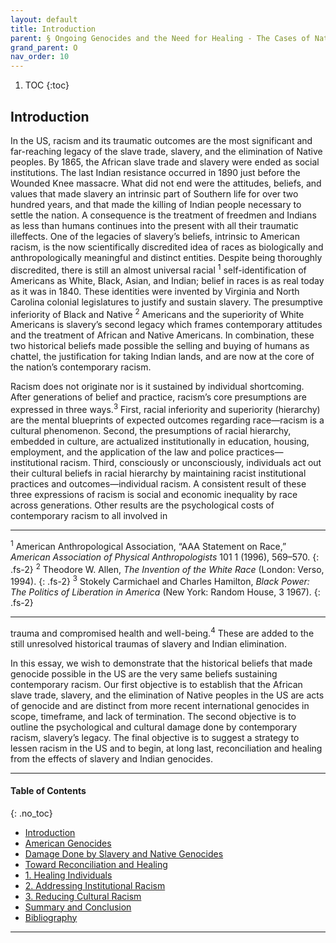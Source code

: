 ```yaml
---
layout: default
title: Introduction
parent: § Ongoing Genocides and the Need for Healing - The Cases of Native and African Americans
grand_parent: O 
nav_order: 10 
---
```

<style>
.dont-break-out {
  /* These are technically the same, but use both */
  overflow-wrap: break-word;
  word-wrap: break-word;

     -ms-word-break: break-all;
  /* This is the dangerous one in WebKit, as it breaks things wherever */
  word-break: break-all;
  /* Instead use this non-standard one: */
  word-break: break-word;
}

.youtube-container {
    position: relative;
    width: 100%;
    height: 0;
    padding-bottom: 56.25%;
}
.youtube-video {
    position: absolute;
    top: 0;
    left: 0;
    width: 100%;
    height: 100%;
}

</style>

<div class="dont-break-out" markdown="1">

1. TOC
{:toc}

## Introduction
In the US, racism and its traumatic outcomes are the most significant and far-reaching legacy of the slave trade, slavery, and the elimination of Native peoples. By 1865, the African slave trade and slavery were ended as social institutions. The last Indian resistance occurred in 1890 just before the Wounded Knee massacre. What did not end were the attitudes, beliefs, and values that made slavery an intrinsic part of Southern life for over two hundred years, and that made the killing of Indian people necessary to settle the nation. A consequence is the treatment of freedmen and Indians as less than humans continues into the present with all their traumatic illeffects. One of the legacies of slavery’s beliefs, intrinsic to American racism, is the now scientifically discredited idea of races as biologically and anthropologically meaningful and distinct entities. Despite being thoroughly discredited, there is still an almost universal racial <sup>1</sup> self-identification of Americans as White, Black, Asian, and Indian; belief in races is as real today as it was in 1840. These identities were invented by Virginia and North Carolina colonial legislatures to justify and sustain slavery. The presumptive inferiority of Black and Native <sup>2</sup> Americans and the superiority of White Americans is slavery’s second legacy which frames contemporary attitudes and the treatment of African and Native Americans. In combination, these two historical beliefs made possible the selling and buying of humans as chattel, the justification for taking Indian lands, and are now at the core of the nation’s contemporary racism.

Racism does not originate nor is it sustained by individual shortcoming. After generations of belief and practice, racism’s core presumptions are expressed in three ways.<sup>3</sup> First, racial inferiority and superiority (hierarchy) are the mental blueprints of expected outcomes regarding race—racism is a cultural phenomenon. Second, the presumptions of racial hierarchy, embedded in culture, are actualized institutionally in education, housing, employment, and the application of the law and police practices—institutional racism. Third, consciously or unconsciously, individuals act out their cultural beliefs in racial hierarchy by maintaining racist institutional practices and outcomes—individual racism. A consistent result of these three expressions of racism is social and economic inequality by race across generations. Other results are the psychological costs of contemporary racism to all involved in

***
<sup>1</sup> American Anthropological Association, “AAA Statement on Race,” *American Association of Physical Anthropologists* 101 1 (1996), 569–570.
{: .fs-2}
<sup>2</sup> Theodore W. Allen, *The Invention of the White Race* (London: Verso, 1994). 
{: .fs-2}
<sup>3</sup> Stokely Carmichael and Charles Hamilton, *Black Power: The Politics of Liberation in America* (New York: Random House, 3 1967).
{: .fs-2}
***

trauma and compromised health and well-being.<sup>4</sup> These are added to the still unresolved historical traumas of slavery and Indian elimination.

In this essay, we wish to demonstrate that the historical beliefs that made genocide possible in the US are the very same beliefs sustaining contemporary racism. Our first objective is to establish that the African slave trade, slavery, and the elimination of Native peoples in the US are acts of genocide and are distinct from more recent international genocides in scope, timeframe, and lack of termination. The second objective is to outline the psychological and cultural damage done by contemporary racism, slavery’s legacy. The final objective is to suggest a strategy to lessen racism in the US and to begin, at long last, reconciliation and healing from the effects of slavery and Indian genocides.

***

#### Table of Contents
{: .no_toc}

<ul><li> <a href="/docs/Ongoing-Genocides-and-the-Need-for-Healing-The-Cases-of-Native-and-African-Americans-1/">Introduction</a></li><li> <a href="/docs/Ongoing-Genocides-and-the-Need-for-Healing-The-Cases-of-Native-and-African-Americans-2/">American Genocides</a></li><li> <a href="/docs/Ongoing-Genocides-and-the-Need-for-Healing-The-Cases-of-Native-and-African-Americans-3/">Damage Done by Slavery and Native Genocides</a></li><li> <a href="/docs/Ongoing-Genocides-and-the-Need-for-Healing-The-Cases-of-Native-and-African-Americans-4/">Toward Reconciliation and Healing</a></li><li> <a href="/docs/Ongoing-Genocides-and-the-Need-for-Healing-The-Cases-of-Native-and-African-Americans-5/">1. Healing Individuals</a></li><li> <a href="/docs/Ongoing-Genocides-and-the-Need-for-Healing-The-Cases-of-Native-and-African-Americans-6/">2. Addressing Institutional Racism</a></li><li> <a href="/docs/Ongoing-Genocides-and-the-Need-for-Healing-The-Cases-of-Native-and-African-Americans-7/">3. Reducing Cultural Racism</a></li><li> <a href="/docs/Ongoing-Genocides-and-the-Need-for-Healing-The-Cases-of-Native-and-African-Americans-8/">Summary and Conclusion</a></li><li> <a href="/docs/Ongoing-Genocides-and-the-Need-for-Healing-The-Cases-of-Native-and-African-Americans-9/">Bibliography</a></li></ul>

***

</div>
